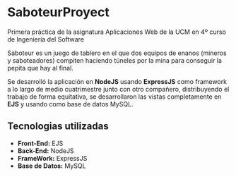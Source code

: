 # SaboteurProyect
Primera práctica de la asignatura Aplicaciones Web de la UCM en 4º curso de Ingeniería del Software

Saboteur es un juego de tablero en el que dos equipos de enanos (mineros y saboteadores) compiten haciendo túneles por la mina para conseguir la pepita que hay al final.

Se desarrolló la aplicación en **NodeJS** usando **ExpressJS** como framework a lo largo de medio cuatrimestre junto con otro compañero, distribuyendo el trabajo de forma equitativa, se desarrollaron las vistas completamente en **EJS** y usando como base de datos MySQL.

## Tecnologias utilizadas
                                                          
* **Front-End:** EJS 
* **Back-End:** NodeJS 
* **FrameWork:** ExpressJS
* **Base de Datos:** MySQL
